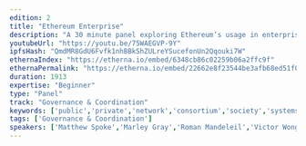 ```yaml
---
edition: 2
title: "Ethereum Enterprise"
description: "A 30 minute panel exploring Ethereum’s usage in enterprise environments."
youtubeUrl: "https://youtu.be/75WAEGVP-9Y"
ipfsHash: "QmdMR8GdU6Fvfk1nhBBkShZULreYSucefonUn2Qqouki7W"
ethernaIndex: "https://etherna.io/embed/6348cb86c02259b06a2ffc9f"
ethernaPermalink: "https://etherna.io/embed/22662e8f23544be3afb68ed51f0bd3f682f5e2fd7420d5a9874277bd5c6dfb62"
duration: 1913
expertise: "Beginner"
type: "Panel"
track: "Governance & Coordination"
keywords: ['public','private','network','consortium','society','systems','interoperability','scalability','banks','adoption','infrastructure','cloud','regulation']
tags: ['Governance & Coordination']
speakers: ['Matthew Spoke','Marley Gray','Roman Mandeleil','Victor Wong','Henning Diedrich','Alex Liu']
---
```

